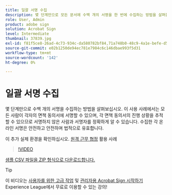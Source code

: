 ```yaml
---
title: 일괄 서명 수집
description: 몇 단계만으로 모든 문서에 수백 개의 서명을 한 번에 수집하는 방법을 살펴볼 수 있습니다
role: User, Admin
product: adobe sign
solution: Acrobat Sign
level: Intermediate
thumbnail: 37839.jpg
exl-id: f81f5ce8-26ad-4c73-934c-da580782bf84,71a748b0-48c9-4a1e-befe-d5f311d6c05e
source-git-commit: e02b1250de94ec781e7984c6c146dbae993f5d31
workflow-type: tm+mt
source-wordcount: '142'
ht-degree: 0%

---
```


# 일괄 서명 수집

몇 단계만으로 수백 개의 서명을 수집하는 방법을 살펴보십시오. 이 사용 사례에서는 모든 사람이 각자의 면책 동의서에 서명할 수 있으며, 각 면책 동의서의 진행 상황을 추적할 수 있으므로 서명하지 않은 사람과 서명자를 정확하게 알 수 있습니다. 수집한 각 온라인 서명은 안전하고 안전하며 법적으로 유효합니다.

이 추가 실제 환경을 확인하십시오. [원격 근무 협정](https://experienceleague.adobe.com/docs/document-cloud-learn/sign-learning-hub/expand/recipes/gov/usecasegovtelework.html?lang=en) 활용 사례

>[!VIDEO](https://video.tv.adobe.com/v/37839?hidetitle=true)

[샘플 CSV 파일을 ZIP 형식으로 다운로드합니다.](../assets/megasign_merge_sample.zip)

>[!TIP]
>
>이 비디오는 [사용자를 위한 고급 작업](https://experienceleague.adobe.com/?recommended=Sign-U-1-2020.3) 및 [관리자용 Acrobat Sign 시작하기](https://experienceleague.adobe.com/?recommended=Sign-A-1-2020.2) Experience League에서 무료로 이용할 수 있는 강의!
